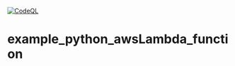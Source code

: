 [![CodeQL](https://github.com/bclipp/example_python_awsLambda_function/actions/workflows/codeql-analysis.yml/badge.svg)](https://github.com/bclipp/example_python_awsLambda_function/actions/workflows/codeql-analysis.yml)



# example_python_awsLambda_function
